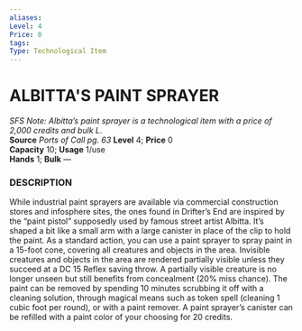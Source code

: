 ```yaml
---
aliases: 
Level: 4
Price: 0
tags: 
Type: Technological Item
---
```

# ALBITTA'S PAINT SPRAYER
_SFS Note: Albitta’s paint sprayer is a technological item with a price of 2,000 credits and bulk L._  
**Source** _Ports of Call pg. 63_
**Level** 4; **Price** 0  
**Capacity** 10; **Usage** 1/use  
**Hands** 1; **Bulk** —

### DESCRIPTION 
While industrial paint sprayers are available via commercial construction stores and infosphere sites, the ones found in Drifter’s End are inspired by the “paint pistol” supposedly used by famous street artist Albitta. It’s shaped a bit like a small arm with a large canister in place of the clip to hold the paint. As a standard action, you can use a paint sprayer to spray paint in a 15-foot cone, covering all creatures and objects in the area. Invisible creatures and objects in the area are rendered partially visible unless they succeed at a DC 15 Reflex saving throw. A partially visible creature is no longer unseen but still benefits from concealment (20% miss chance). The paint can be removed by spending 10 minutes scrubbing it off with a cleaning solution, through magical means such as token spell (cleaning 1 cubic foot per round), or with a paint remover. A paint sprayer’s canister can be refilled with a paint color of your choosing for 20 credits.
